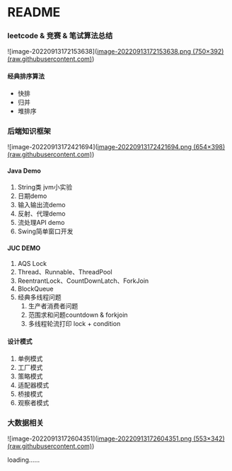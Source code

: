 # README

### leetcode & 竞赛 & 笔试算法总结

![image-20220913172153638]([image-20220913172153638.png (750×392) (raw.githubusercontent.com)](https://raw.githubusercontent.com/QAQ5685150/java-Learn/master/src/main/resources/picture/image-20220913172153638.png))

#### 经典排序算法

- 快排
- 归并
- 堆排序



### 后端知识框架

![image-20220913172421694]([image-20220913172421694.png (654×398) (raw.githubusercontent.com)](https://raw.githubusercontent.com/QAQ5685150/java-Learn/master/src/main/resources/picture/image-20220913172421694.png))

#### Java Demo

1. String类 jvm小实验
2. 日期demo
3. 输入输出流demo
4. 反射、代理demo
5. 流处理API demo
6. Swing简单窗口开发

#### JUC DEMO

1. AQS Lock
2. Thread、Runnable、ThreadPool
3. ReentrantLock、CountDownLatch、ForkJoin
4. BlockQueue
5. 经典多线程问题
   1. 生产者消费者问题
   2. 范围求和问题countdown & forkjoin
   3. 多线程轮流打印 lock + condition

#### 设计模式

1. 单例模式
2. 工厂模式
3. 策略模式
4. 适配器模式
5. 桥接模式
6. 观察者模式



### 大数据相关

![image-20220913172604351]([image-20220913172604351.png (553×342) (raw.githubusercontent.com)](https://raw.githubusercontent.com/QAQ5685150/java-Learn/master/src/main/resources/picture/image-20220913172604351.png))

loading……